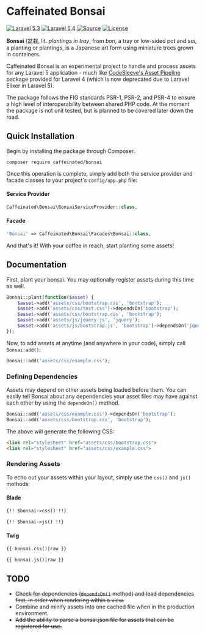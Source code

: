 Caffeinated Bonsai
====================
[![Laravel 5.3](https://img.shields.io/badge/Laravel-5.3-orange.svg?style=flat-square)](http://laravel.com)
[![Laravel 5.4](https://img.shields.io/badge/Laravel-5.4-orange.svg?style=flat-square)](http://laravel.com)
[![Source](http://img.shields.io/badge/source-caffeinated/bonsai-blue.svg?style=flat-square)](https://github.com/caffeinated/bonsai)
[![License](http://img.shields.io/badge/license-MIT-brightgreen.svg?style=flat-square)](https://tldrlegal.com/license/mit-license)

**Bonsai** (盆栽, lit. *plantings in tray*, from *bon*, a tray or low-sided pot and *sai*, a planting or plantings, is a Japanese art form using miniature trees grown in containers.

Caffeinated Bonsai is an experimental project to handle and process assets for any Laravel 5 application - much like [CodeSleeve's Asset Pipeline](https://github.com/CodeSleeve/asset-pipeline) package provided for Laravel 4 (which is now deprecated due to Laravel Elixer in Laravel 5).

The package follows the FIG standards PSR-1, PSR-2, and PSR-4 to ensure a high level of interoperability between shared PHP code. At the moment the package is not unit tested, but is planned to be covered later down the road.

Quick Installation
------------------
Begin by installing the package through Composer.

```
composer require caffeinated/bonsai
```

Once this operation is complete, simply add both the service provider and facade classes to your project's `config/app.php` file:

#### Service Provider
```php
Caffeinated\Bonsai\BonsaiServiceProvider::class,
```

#### Facade
```php
'Bonsai' => Caffeinated\Bonsai\Facades\Bonsai::class,
```

And that's it! With your coffee in reach, start planting some assets!

Documentation
-------------
First, plant your bonsai. You may optionally register assets during this time as well.

```php
Bonsai::plant(function($asset) {
	$asset->add('assets/css/bootstrap.css', 'bootstrap');
	$asset->add('assets/css/test.css')->dependsOn('bootstrap');
	$asset->add('assets/css/bootstrap.css', 'bootstrap');                // Duplicate assets will be caught and ignored.
	$asset->add('assets/js/jquery.js', 'jquery');
	$asset->add('assets/js/bootstrap.js', 'bootstrap')->dependsOn('jquery');
});
```

Now, to add assets at anytime (and anywhere in your code), simply call `Bonsai:add()`:

```php
Bonsai::add('assets/css/example.css');
```

### Defining Dependencies
Assets may depend on other assets being loaded before them. You can easily tell Bonsai about any dependencies your asset files may have against each other by using the `dependsOn()` method.

```php
Bonsai::add('assets/css/example.css')->dependsOn('bootstrap');
Bonsai::add('assets/css/bootstrap.css', 'bootstrap');
```

The above will generate the following CSS:

```html
<link rel="stylesheet" href="assets/css/bootstrap.css">
<link rel="stylesheet" href="assets/css/example.css">
```

### Rendering Assets
To echo out your assets within your layout, simply use the `css()` and `js()` methods:

#### Blade

```html
{!! $bonsai->css() !!}

{!! $bonsai->js() !!}
```

#### Twig

```html
{{ bonsai.css()|raw }}

{{ bonsai.js()|raw }}
```

TODO
----
- ~~Check for dependencies (`dependsOn()` method) and load dependencies first, in order when rendering within a view.~~
- Combine and minify assets into one cached file when in the production environment.
- ~~Add the ability to parse a bonsai.json file for assets that can be registered for use.~~
